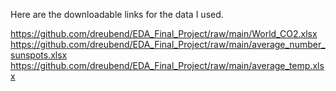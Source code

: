 Here are the downloadable links for the data I used.

https://github.com/dreubend/EDA_Final_Project/raw/main/World_CO2.xlsx
https://github.com/dreubend/EDA_Final_Project/raw/main/average_number_sunspots.xlsx
https://github.com/dreubend/EDA_Final_Project/raw/main/average_temp.xlsx
